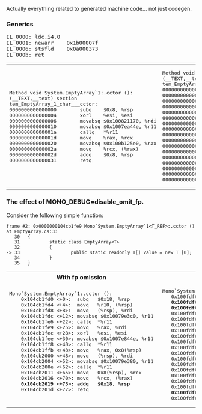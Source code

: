Actually everything related to generated machine code... not just codegen.

### Generics

<pre>
IL_0000: ldc.i4.0
IL_0001: newarr    0x1b00007f
IL_0006: stsfld    0x0a000373
IL_000b: ret
</pre>

<table><tr><td>
<pre>
Method void System.EmptyArray`1<char>:.cctor ():
(__TEXT,__text) section
tem_EmptyArray_1_char___cctor:
0000000000000000        subq    $0x8, %rsp
0000000000000004        xorl    %esi, %esi
0000000000000006        movabsq $0x100821170, %rdi
0000000000000010        movabsq $0x1007ea44e, %r11
000000000000001a        callq   *%r11
000000000000001d        movq    %rax, %rcx
0000000000000020        movabsq $0x100b125e0, %rax
000000000000002a        movq    %rcx, (%rax)
000000000000002d        addq    $0x8, %rsp
0000000000000031        retq
</pre>
</td><td>
<pre>
Method void System.EmptyArray`1<T_REF>:.cctor ():
(__TEXT,__text) section
tem_EmptyArray_1_T_REF___cctor:
0000000000000000        subq    $0x18, %rsp
0000000000000004        movq    %r10, (%rsp)
0000000000000008        movq    (%rsp), %rdi
000000000000000c        movabsq $0x10079e3c0, %r11
0000000000000016        callq   *%r11
0000000000000019        movq    %rax, %rdi
000000000000001c        xorl    %esi, %esi
000000000000001e        movabsq $0x1007ea44e, %r11
0000000000000028        callq   *%r11
000000000000002b        movq    %rax, 0x8(%rsp)
0000000000000030        movq    (%rsp), %rdi
0000000000000034        movabsq $0x10079e380, %r11
000000000000003e        callq   *%r11
0000000000000041        movq    0x8(%rsp), %rcx
0000000000000046        movq    %rcx, (%rax)
0000000000000049        addq    $0x18, %rsp
000000000000004d        retq
</pre>
</td></tr></table>

### The effect of MONO_DEBUG=disable_omit_fp.

Consider the following simple function:
```
frame #2: 0x0000000104cb1fe9 Mono`System.EmptyArray`1<T_REF>:.cctor () at EmptyArray.cs:33
   30   {
   31           static class EmptyArray<T>
   32           {
-> 33                   public static readonly T[] Value = new T [0];
   34           }
   35   }
 ```
<table>
<tr><th>With fp omission</th><th>Without fp omission</th>
<tr><td>
<pre>
Mono`System.EmptyArray`1<T_REF>:.cctor ():
    0x104cb1fd0 <+0>:  subq   $0x18, %rsp
    0x104cb1fd4 <+4>:  movq   %r10, (%rsp)
    0x104cb1fd8 <+8>:  movq   (%rsp), %rdi
    0x104cb1fdc <+12>: movabsq $0x10079e3c0, %r11
    0x104cb1fe6 <+22>: callq  *%r11
    0x104cb1fe9 <+25>: movq   %rax, %rdi
    0x104cb1fec <+28>: xorl   %esi, %esi
    0x104cb1fee <+30>: movabsq $0x1007e844e, %r11
    0x104cb1ff8 <+40>: callq  *%r11
    0x104cb1ffb <+43>: movq   %rax, 0x8(%rsp)
    0x104cb2000 <+48>: movq   (%rsp), %rdi
    0x104cb2004 <+52>: movabsq $0x10079e380, %r11
    0x104cb200e <+62>: callq  *%r11
    0x104cb2011 <+65>: movq   0x8(%rsp), %rcx
    0x104cb2016 <+70>: movq   %rcx, (%rax)
    <b>0x104cb2019 <+73>: addq   $0x18, %rsp</b>
    0x104cb201d <+77>: retq
 </pre>
 </td><td>
 <pre>
 Mono`System.EmptyArray`1<T_REF>:.cctor ():
    0x100fdf660 <+0>:  pushq  %rbp
    <b>0x100fdf661 <+1>:  movq   %rsp, %rbp
    0x100fdf664 <+4>:  subq   $0x10, %rsp</b>
    0x100fdf668 <+8>:  movq   %r10, -0x8(%rbp)
    0x100fdf66c <+12>: movq   -0x8(%rbp), %rdi
    0x100fdf670 <+16>: movabsq $0x10079e3c0, %r11
    0x100fdf67a <+26>: callq  *%r11
    0x100fdf67d <+29>: movq   %rax, %rdi
    0x100fdf680 <+32>: xorl   %esi, %esi
    0x100fdf682 <+34>: movabsq $0x1007e93ce, %r11
    0x100fdf68c <+44>: callq  *%r11
    0x100fdf68f <+47>: movq   %rax, -0x10(%rbp)
    0x100fdf693 <+51>: movq   -0x8(%rbp), %rdi
    0x100fdf697 <+55>: movabsq $0x10079e380, %r11
    0x100fdf6a1 <+65>: callq  *%r11
    0x100fdf6a4 <+68>: movq   -0x10(%rbp), %rcx
    0x100fdf6a8 <+72>: movq   %rcx, (%rax)    
    <b>0x100fdf6ab <+75>: leave</b>
    0x100fdf6ac <+76>: retq
</pre>
</td></table> 

